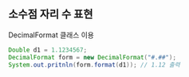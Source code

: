 ## 소수점 자리 수 표현

DecimalFormat 클래스 이용

```java
Double d1 = 1.1234567;
DecimalFormat form = new DecimalFormat("#.##");
System.out.pritnln(form.format(d1)); // 1.12 출력
```